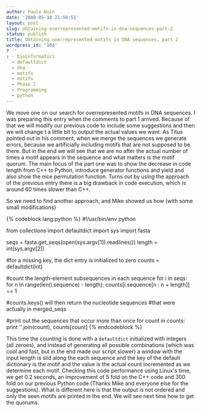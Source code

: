 ```yaml
---
author: Paulo Nuin
date: '2008-05-10 21:56:51'
layout: post
slug: obtaining-overrepresented-motifs-in-dna-sequences-part-2
status: publish
title: Obtaining overrepresented motifs in DNA sequences, part 2
wordpress_id: '104'
? ''
: - bioinformatics
  - defaultdict
  - dna
  - motifs
  - motifs
  - Phase 2
  - Programming
  - python
---
```


We move one on our search for overrepresented motifs in DNA sequences. I
was preparing this entry when the comments to part 1 arrived. Because of
that we will modify our previous code to include some suggestions and
then we will change t a little bit to output the actual values we want.
As Titus pointed out in his comment, when we merge the sequences we
generate errors, because we artificially including motifs that are not
supposed to be there. But in the end we will see that we are no after
the actual number of times a motif appears in the sequence and what
matters is the motif quorum. The main focus of the part one was to show
the decrease in code length from C++ to Python, introduce generator
functions and yield and also show the nice permutation function. Turns
out by using the approach of the previous entry there is a big drawback
in code execution, which is around 60 times slower than C++. 

So we need
to find another approach, and Mike showed us how (with some small
modifications) 


{% codeblock lang:python %}
#!/usr/bin/env python
 
from collections import defaultdict
import sys
import fasta
 
seqs = fasta.get_seqs(open(sys.argv[1]).readlines())
length = int(sys.argv[2])
 
#for a missing key, the dict entry is initialized to zero
counts = defaultdict(int)
 
#count the length-element subsequences in each sequence
for i in seqs:
    for n in range(len(i.sequence) - length):
        counts[i.sequence[n : n + length]] += 1
 
#counts.keys() will then return the nucleotide sequences
#that were actually in merged_seqs
 
#print out the sequences that occur more than once
for count in counts:
        print ''.join(count), counts[count]
{% endcodeblock %} 


This time the counting is done with a `defaultdict` initialized with integers (all zeroes), and
instead of generating all possible combinations (which was cool and
fast, but in the end made our script slower) a window with the input
length is slid along the each sequence and the key of the default
dictionary is the motif and the value is the actual count incremented as
we determine each motif. Checking this code performance using Linux's
time, we get 0.2 seconds, an improvement of 5 fold on the C++ code and
300 fold on our previous Python code (Thanks Mike and everyone else for
the suggestions). What is different here is that the output is not
ordered and only the seen motifs are printed in the end. We will see
next time how to get the quorums.
